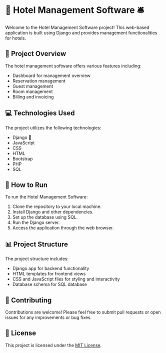# 🏨 Hotel Management Software 🛎️

Welcome to the Hotel Management Software project! This web-based application is built using Django and provides management functionalities for hotels.

## 📝 Project Overview

The hotel management software offers various features including:
- Dashboard for management overview
- Reservation management
- Guest management
- Room management
- Billing and invoicing

## 💻 Technologies Used

The project utilizes the following technologies:
- Django 🐍
- JavaScript
- CSS
- HTML
- Bootstrap
- PHP
- SQL

## 🚀 How to Run

To run the Hotel Management Software:
1. Clone the repository to your local machine.
2. Install Django and other dependencies.
3. Set up the database using SQL.
4. Run the Django server.
5. Access the application through the web browser.

## 📊 Project Structure

The project structure includes:
- Django app for backend functionality
- HTML templates for frontend views
- CSS and JavaScript files for styling and interactivity
- Database schema for SQL database

## 🤝 Contributing

Contributions are welcome! Please feel free to submit pull requests or open issues for any improvements or bug fixes.

## 📜 License

This project is licensed under the [MIT License](LICENSE).
